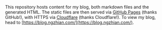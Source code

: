 This repository hosts content for my blog, both markdown files and the generated HTML. The static files are then served via [GitHub Pages](https://pages.github.com/) (thanks GitHub!), with HTTPS via [Cloudflare](http://cloudflare.com/) (thanks Cloudflare!). To view my blog, head to [https://blog.ngzhian.com/](https://blog.ngzhian.com/).
